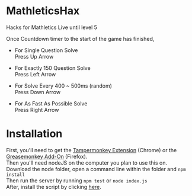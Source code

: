 # MathleticsHax
Hacks for Mathletics Live until level 5

Once Countdown timer to the start of the game has finished,

* For Single Question Solve</br>
Press Up Arrow

* For Exactly 150 Question Solve</br>
Press Left Arrow

* For Solve Every 400 ~ 500ms (random)</br>
Press Down Arrow

* For As Fast As Possible Solve</br>
Press Right Arrow

# Installation

First, you'll need to get the [Tampermonkey Extension](https://chrome.google.com/webstore/detail/tampermonkey/dhdgffkkebhmkfjojejmpbldmpobfkfo "Click here to goto the Chrome Web Store") (Chrome) or the [Greasemonkey Add-On](https://addons.mozilla.org/en-US/firefox/addon/greasemonkey/ "Click here to goto the Firefox Add-ons Site") (Firefox).</br>
Then you'll need nodeJS on the computer you plan to use this on.</br>
Download the node folder, open a command line within the folder and ```npm install```</br>
Then run the server by running ```npm test``` or ```node index.js```</br>
After, install the script by clicking [here](https://github.com/YabaiNyan/MathleticsHax/raw/master/Mathletics%20Hax%20Minified.user.js "Click me to install!").
